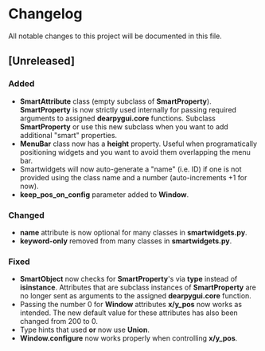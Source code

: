 # Changelog

All notable changes to this project will be documented in this file.

## [Unreleased]

### Added 
- **SmartAttribute** class (empty subclass of **SmartProperty**). **SmartProperty** is now strictly used internally for passing required arguments to assigned **dearpygui.core** functions. Subclass **SmartProperty** or use this new subclass when you want to add additional "smart" properties.
- **MenuBar** class now has a **height** property. Useful when programatically positioning widgets and you want to avoid them overlapping the menu bar.
- Smartwidgets will now auto-generate a "name" (i.e. ID) if one is not provided using the class name and a number (auto-increments +1 for now).
- **keep_pos_on_config** parameter added to **Window**.

### Changed
- **name** attribute is now optional for many classes in **smartwidgets.py**.
- **keyword-only** removed from many classes in **smartwidgets.py**.

### Fixed
- **SmartObject** now checks for **SmartProperty**'s via **type** instead of **isinstance**. Attributes that are subclass instances of **SmartProperty** are no longer sent as arguments to the assigned **dearpygui.core** function.
- Passing the number 0 for **Window** attributes **x/y_pos** now works as intended. The new default value for these attributes has also been changed from 200 to 0.
- Type hints that used **or** now use **Union**.
- **Window.configure** now works properly when controlling **x/y_pos**.
